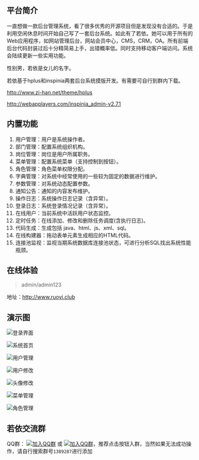 ## 平台简介

一直想做一款后台管理系统，看了很多优秀的开源项目但是发现没有合适的。于是利用空闲休息时间开始自己写了一套后台系统。如此有了若依。她可以用于所有的Web应用程序，如网站管理后台，网站会员中心，CMS，CRM，OA。所有前端后台代码封装过后十分精简易上手，出错概率低。同时支持移动客户端访问。系统会陆续更新一些实用功能。

性别男，若依是女儿的名字。

若依基于hplus和inspinia两套后台系统摸版开发。有需要可自行到群内下载。

http://www.zi-han.net/theme/hplus

http://webapplayers.com/inspinia_admin-v2.7.1 

## 内置功能

1.  用户管理：用户是系统操作者。
2.  部门管理：配置系统组织机构。
3.  岗位管理：岗位是用户所属职务。
4.  菜单管理：配置系统菜单（支持控制到按钮）。
5.  角色管理：角色菜单权限分配。
6.  字典管理：对系统中经常使用的一些较为固定的数据进行维护。
7.  参数管理：对系统动态配置参数。
8.  通知公告：通知的内容发布维护。
9.  操作日志：系统操作日志记录（含异常）。
10.  登录日志：系统登录情况记录（含异常）。
11. 在线用户：当前系统中活跃用户状态监控。
12. 定时任务：在线添加、修改和删除任务调度(含执行日志)。
13. 代码生成：生成包括 java、html、js、xml、sql。
14. 在线构建器：拖动表单元素生成相应的HTML代码。
15. 连接池监视：监视当期系统数据库连接池状态，可进行分析SQL找出系统性能瓶颈。

## 在线体验
> admin/admin123

地址：http://www.ruoyi.club

## 演示图

![登录界面](https://static.oschina.net/uploads/space/2018/0524/212432_qg6h_1438828.png)

![系统首页](https://static.oschina.net/uploads/space/2018/0701/115902_NCkT_1438828.png)

![用户管理](https://static.oschina.net/uploads/space/2018/0701/115839_hYTP_1438828.png)

![用户修改](https://static.oschina.net/uploads/space/2018/0701/115832_x60e_1438828.png)

![头像修改](https://static.oschina.net/uploads/space/2018/0524/212518_Yfce_1438828.png)

![菜单管理](https://static.oschina.net/uploads/space/2018/0524/212531_h3M5_1438828.png)

![角色管理](https://static.oschina.net/uploads/space/2018/0701/115825_EsL2_1438828.png)

## 若依交流群

QQ群： [![加入QQ群](https://img.shields.io/badge/QQ群-1389287-blue.svg)](http://shang.qq.com/wpa/qunwpa?idkey=4a9a52f5d9d9c65a8ea67859170ba835d95fc50ec74a2a722293e60e036b5016) 或 [![加入QQ群](https://img.shields.io/badge/QQ群-1389287-blue.svg)](https://jq.qq.com/?_wv=1027&k=5HBAaYN)，推荐点击按钮入群，当然如果无法成功操作，请自行搜索群号`1389287`进行添加